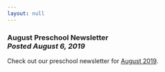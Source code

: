 ```yaml
---
layout: null
---
```


<h3 class="ui header">
  August Preschool Newsletter
  <div class="sub header">
    <i>Posted August 6, 2019</i>
  </div>
</h3>

Check out our preschool newsletter for
<a href="{{ site.baseurl }}/assets/newsletters/COH August 2019 Newsletter.pdf">August 2019</a>.
